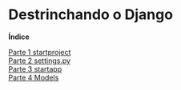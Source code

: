 # Destrinchando o Django

**Índice**

[Parte 1 startproject](https://medium.com/@nandovalente/destrinchando-o-django-973473199a3c) <br>
[Parte 2 settings.py](https://medium.com/@nandovalente/destrinchando-o-django-536f8a1cb621) <br>
[Parte 3 startapp](https://medium.com/@nandovalente/destrinchando-o-django-e87ebcf52191) <br>
[Parte 4 Models](https://medium.com/@nandovalente/destrinchando-o-django-264aa45819c7) <br>
